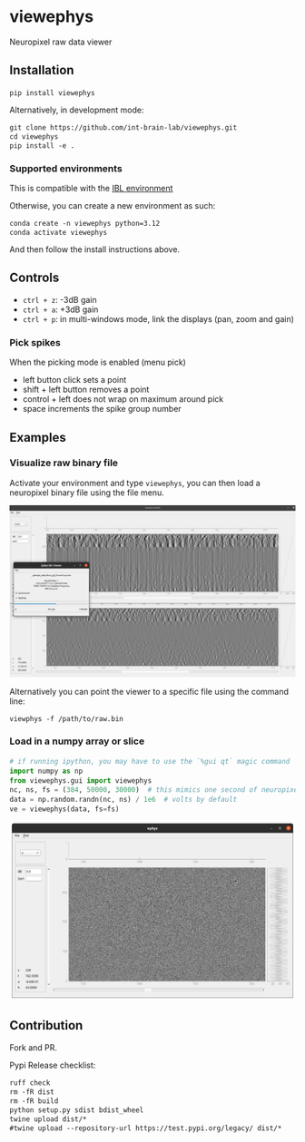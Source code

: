 # viewephys
Neuropixel raw data viewer

## Installation
`pip install viewephys`

Alternatively, in development mode:
```shell
git clone https://github.com/int-brain-lab/viewephys.git
cd viewephys
pip install -e .
```

### Supported environments
This is compatible with the [IBL environment](https://github.com/int-brain-lab/iblenv)

Otherwise, you can create a new environment as such:
```shell
conda create -n viewephys python=3.12
conda activate viewephys
```
And then follow the install instructions above.

## Controls
- `ctrl + z`: -3dB gain
- `ctrl + a`: +3dB gain
- `ctrl + p`: in multi-windows mode, link the displays (pan, zoom and gain)

### Pick spikes
When the picking mode is enabled (menu pick)
- left button click sets a point
- shift + left button removes a point
- control + left does not wrap on maximum around pick
- space increments the spike group number


## Examples

### Visualize raw binary file
Activate your environment and type `viewephys`, you can then load a neuropixel binary file using the file menu.

![alt text](./docs/raw_bin_viewer_destripe.png "Ephys viewer ")

Alternatively you can point the viewer to a specific file using the command line:
```shell
viewphys -f /path/to/raw.bin
```

### Load in a numpy array or slice
```python
# if running ipython, you may have to use the `%gui qt` magic command
import numpy as np
from viewephys.gui import viewephys
nc, ns, fs = (384, 50000, 30000)  # this mimics one second of neuropixel data
data = np.random.randn(nc, ns) / 1e6  # volts by default
ve = viewephys(data, fs=fs)
```
![alt text](./docs/view_rand_array.png "Ephys viewer")
    

## Contribution
Fork and PR.

Pypi Release checklist:
```shell
ruff check
rm -fR dist
rm -fR build
python setup.py sdist bdist_wheel
twine upload dist/*
#twine upload --repository-url https://test.pypi.org/legacy/ dist/*
```
